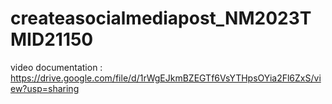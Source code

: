 # createasocialmediapost_NM2023TMID21150


video documentation : https://drive.google.com/file/d/1rWgEJkmBZEGTf6VsYTHpsOYia2Fl6ZxS/view?usp=sharing
